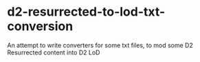 # d2-resurrected-to-lod-txt-conversion
An attempt to write converters for some txt files, to mod some D2 Resurrected content into D2 LoD

